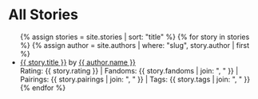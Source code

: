 ---
---

# All Stories

<ul>
  {% assign stories = site.stories | sort: "title" %}
  {% for story in stories %}
    {% assign author = site.authors | where: "slug", story.author | first %}
    <li>
      <a href="{{site.baseurl}}/stories/{{story.author}}/{{story.slug}}">{{ story.title }}</a>
      by
      <a href="{{site.baseurl}}/authors/{{author.slug}}">{{ author.name }}</a>
      <br>
      Rating: {{ story.rating }}
      |
      Fandoms: {{ story.fandoms | join: ", " }}
      |
      Pairings: {{ story.pairings | join: ", " }}
      |
      Tags: {{ story.tags | join: ", " }}
    </li>
  {% endfor %}
</ul>
